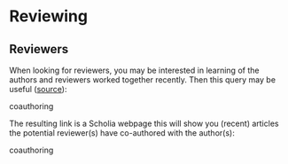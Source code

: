 # Reviewing

## Reviewers

When looking for reviewers, you may be interested in learning of the authors and
reviewers worked together recently. Then this query may be useful
([source](https://chem-bla-ics.blogspot.com/2019/08/finding-potential-reviewers-using.html)):

<sparql>coauthoring</sparql>

The resulting link is a Scholia webpage this will show you (recent)
articles the potential reviewer(s) have co-authored with the author(s):

<out>coauthoring</out>

